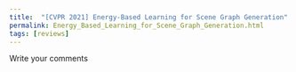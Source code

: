 ```yaml
---
title:  "[CVPR 2021] Energy-Based Learning for Scene Graph Generation"
permalink: Energy_Based_Learning_for_Scene_Graph_Generation.html
tags: [reviews]
---
```


Write your comments
